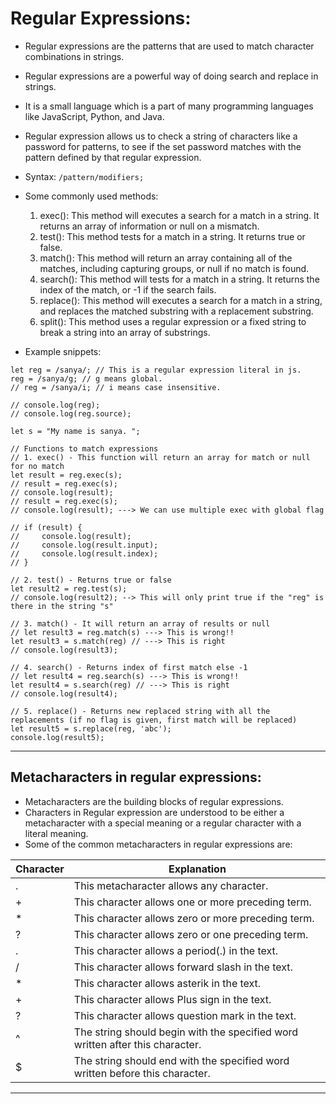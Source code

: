 # Regular Expressions:

* Regular expressions are the patterns that are used to match character combinations in strings. 
* Regular expressions are a powerful way of doing search and replace in strings. 
* It is a small language which is a part of many programming languages like JavaScript, Python, and Java. 
* Regular expression allows us to check a string of characters like a password for patterns, to see if the set password matches with the pattern defined by that regular expression. 
* Syntax: `/pattern/modifiers;`
* Some commonly used methods:
    1. exec(): This method will executes a search for a match in a string. It returns an array of information or null on a mismatch.
    2. test(): This method tests for a match in a string. It returns true or false.
    3. match(): This method will return an array containing all of the matches, including capturing groups, or null if no match is found. 
    4. search(): This method will tests for a match in a string. It returns the index of the match, or -1 if the search fails.
    5. replace(): This method will executes a search for a match in a string, and replaces the matched substring with a replacement substring. 
    6. split(): This method uses a regular expression or a fixed string to break a string into an array of substrings.
    
* Example snippets:

```
let reg = /sanya/; // This is a regular expression literal in js.
reg = /sanya/g; // g means global.
// reg = /sanya/i; // i means case insensitive.

// console.log(reg);
// console.log(reg.source);

let s = "My name is sanya. ";

// Functions to match expressions
// 1. exec() - This function will return an array for match or null for no match
let result = reg.exec(s);
// result = reg.exec(s);
// console.log(result);
// result = reg.exec(s);
// console.log(result); ---> We can use multiple exec with global flag

// if (result) {
//     console.log(result);
//     console.log(result.input);
//     console.log(result.index);
// }

// 2. test() - Returns true or false
let result2 = reg.test(s);
// console.log(result2); --> This will only print true if the "reg" is there in the string "s"

// 3. match() - It will return an array of results or null
// let result3 = reg.match(s) ---> This is wrong!!
let result3 = s.match(reg) // ---> This is right
// console.log(result3);

// 4. search() - Returns index of first match else -1
// let result4 = reg.search(s) ---> This is wrong!!
let result4 = s.search(reg) // ---> This is right
// console.log(result4);

// 5. replace() - Returns new replaced string with all the replacements (if no flag is given, first match will be replaced)
let result5 = s.replace(reg, 'abc');
console.log(result5);

```

<hr/>

## Metacharacters in regular expressions:
* Metacharacters are the building blocks of regular expressions. 
* Characters in Regular expression are understood to be either a metacharacter with a special meaning or a regular character with a literal meaning. 
* Some of the common metacharacters in regular expressions are:

 |Character|Explanation|
 |---------|-----------|
 |. |This metacharacter allows any character.|
 |+ |This character allows one or more preceding term.|
 |* |This character allows zero or more preceding term.|
 |? |This character allows zero or one preceding term.|
 |\.|This character allows a period(.) in the text.|
 |\/|This character allows forward slash in the text.|
 |\*|This character allows asterik in the text.|
 |\+|This character allows Plus sign in the text.|
 |\?|This character allows question mark in the text.|
 |^ |The string should begin with the specified word written after this character.|
 |$ |The string should end with the specified word written before this character.|

<hr/>
